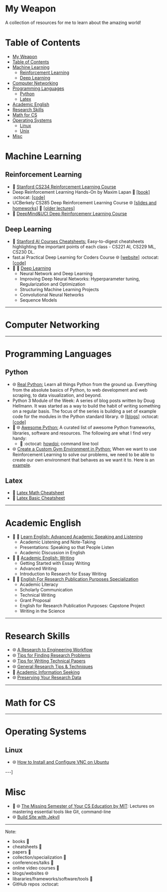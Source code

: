 
# My Weapon

A collection of resources for me to learn about the amazing world!

Table of Contents
=================

   * [My Weapon](#my-weapon)
   * [Table of Contents](#table-of-contents)
   * [Machine Learning](#machine-learning)
      * [Reinforcement Learning](#reinforcement-learning)
      * [Deep Learning](#deep-learning)
   * [Computer Networking](#computer-networking)
   * [Programming Languages](#programming-languages)
      * [Python](#python)
      * [Latex](#latex)
   * [Academic English](#academic-english)
   * [Research Skills](#research-skills)
   * [Math for CS](#math-for-cs)
   * [Operating Systems](#operating-systems)
      * [Linux](#linux)
      * [Unix](#unix)
   * [Misc](#misc)


# Machine Learning
## Reinforcement Learning
* :movie_camera: [Stanford CS234 Reinforcement Learning Course](http://web.stanford.edu/class/cs234/index.html)
* Deep Reinforcement Learning Hands-On by Maxim Lapan :book: [[book]](https://www.packtpub.com/big-data-and-business-intelligence/deep-reinforcement-learning-hands?utm_source=github&utm_medium=repository&utm_campaign=9781788834247) :octocat: [[code]](https://github.com/PacktPublishing/Deep-Reinforcement-Learning-Hands-On)
* UCBerkely CS285 Deep Reinforcement Learning Course :globe_with_meridians: [[slides and homeworks]](http://rail.eecs.berkeley.edu/deeprlcourse/) :movie_camera: [[older lectures]]( https://m.youtube.com/playlist?list=PLkFD6_40KJIxJMR-j5A1mkxK26gh_qg37)
* :movie_camera: [DeepMind&UCI Deep Reinforcemenr Learning Course](https://m.youtube.com/playlist?list=PLqYmG7hTraZBKeNJ-JE_eyJHZ7XgBoAyb)
## Deep Learning
* :pencil: [Stanford AI Courses Cheatsheets:](https://stanford.edu/~shervine/teaching/) Easy-to-digest cheatsheets highlighting the important points of each class - CS221 AI, CS229 ML, CS230 DL.
* fast.ai Practical Deep Learning for Coders Course :globe_with_meridians: [[website]](https://course.fast.ai/) :octocat: [[code]](https://github.com/fastai/course-v3)
* :open_file_folder: :movie_camera: [Deep Learning](https://www.coursera.org/specializations/deep-learning?utm_source=link&utm_medium=page_share&utm_content=xdp&utm_campaign=banner_button) 
	* Neural Network and Deep Learning
	* Improving Deep Neural Networks: Hyperparameter tuning, Regularization and Optimization
	* Structuring Machine Learning Projects
	* Convolutional Neural Networks
	* Sequence Models


---
# Computer Networking

---
# Programming Languages
## Python
* :globe_with_meridians: [Real Python:](https://realpython.com/) Learn all things Python from the ground up. Everything from the absolute basics of Python, to web development and web scraping, to data visualization, and beyond.
* Python 3 Module of the Week: A series of blog posts written by Doug Hellmann. It was started as a way to build the habit of writing something on a regular basis. The focus of the series is building a set of example code for the modules in the Python standard library. :globe_with_meridians: [[blogs]](https://pymotw.com/3/) :octocat: [[code]](https://bitbucket.org/dhellmann/pymotw/)
* :open_file_folder: :globe_with_meridians: [Awesome Python:](https://awesome-python.com/) A curated list of awesome Python frameworks, libraries, software and resources. The following are what I find very handy:
  * :wrench: :octocat: [howdoi:](https://github.com/gleitz/howdoi) command line tool
* :globe_with_meridians: [Create a Custom Gym Environment in Python:](https://medium.com/@apoddar573/making-your-own-custom-environment-in-gym-c3b65ff8cdaa) When we want to use Reinforcement Learning to solve our problems, we need to be able to create our own environment that behaves as we want it to. Here is an [example](https://towardsdatascience.com/creating-a-custom-openai-gym-environment-for-stock-trading-be532be3910e).

## Latex
* :pencil: [Latex Math Cheatsheet](https://www.math.uci.edu/~xiangwen/pdf/LaTeX-Math-Symbols.pdf)
* :pencil: [Latex Basic Cheatsheet](https://www.nyu.edu/projects/beber/files/Chang_LaTeX_sheet.pdf)

---
# Academic English
* :open_file_folder: :movie_camera: [Learn English: Advanced Academic Speaking and Listening](https://www.coursera.org/specializations/speaklistenenglish?utm_source=link&utm_medium=page_share&utm_content=xdp&utm_campaign=banner_button)
	* Academic Listening and Note-Taking 
	* Presentations: Speaking so that People Listen 
	* Academic Discussion in English
* :open_file_folder: :movie_camera: [Academic English: Writing](https://www.coursera.org/specializations/academic-english?utm_source=link&utm_medium=page_share&utm_content=xdp&utm_campaign=banner_button)
	* Getting Started with Essay Writing
	* Advanced Writing
	* Introduction to Research for Essay Writing
* :open_file_folder: :movie_camera: [English For Research Publication Purposes Specialization](https://www.coursera.org/specializations/english-for-research-publication-purposes?utm_source=link&utm_medium=page_share&utm_content=xdp&utm_campaign=banner_button)
  * Academic Literacy
  * Scholarly Communication
  * Technical Writing
  * Grant Proposal
  * English for Research Publication Purposes: Capstone Project
  * Writing in the Science

---
# Research Skills
* :globe_with_meridians: [A Research to Engineering Workflow](http://dustintran.com/blog/a-research-to-engineering-workflow)
* :globe_with_meridians: [Tips for Finding Research Problems](https://www.cs.jhu.edu/~jason/advice/how-to-find-research-problems.html)
* :globe_with_meridians: [Tips for Writing Technical Papers](https://cs.stanford.edu/people/widom/paper-writing.html#acks)
* :globe_with_meridians: [General Research Tips & Techniques](https://www.umflint.edu/library/research-tips-techniques)
* :movie_camera: [Academic Information Seeking](https://www.coursera.org/learn/academicinfoseek?utm_source=link&utm_medium=page_share&utm_content=xdp&utm_campaign=banner_button)
* :globe_with_meridians: [Preserving Your Research Data](https://programminghistorian.org/en/lessons/preserving-your-research-data)

---
# Math for CS

---
# Operating Systems
## Linux
* :globe_with_meridians: [How to Install and Configure VNC on Ubuntu](https://www.digitalocean.com/community/tutorials/how-to-install-and-configure-vnc-on-ubuntu-18-04)


---]
# Misc
* :open_file_folder: :globe_with_meridians: [The Missing Semester of Your CS Education by MIT](https://missing.csail.mit.edu): Lectures on mastering essential tools like Git, command-line
* :globe_with_meridians: [Build Site with Jekyll](https://github.com/feiwang20/my-weapon.wiki.git)

---
Note:
* books :book:
* cheatsheets :pencil:
* papers :page_facing_up:
* collection/specialization :open_file_folder:
* conferences/talks :speech_balloon:
* online video courses :movie_camera:
* blogs/websites :globe_with_meridians:
* libararies/frameworks/software/tools :wrench:
* GitHub repos :octocat:



